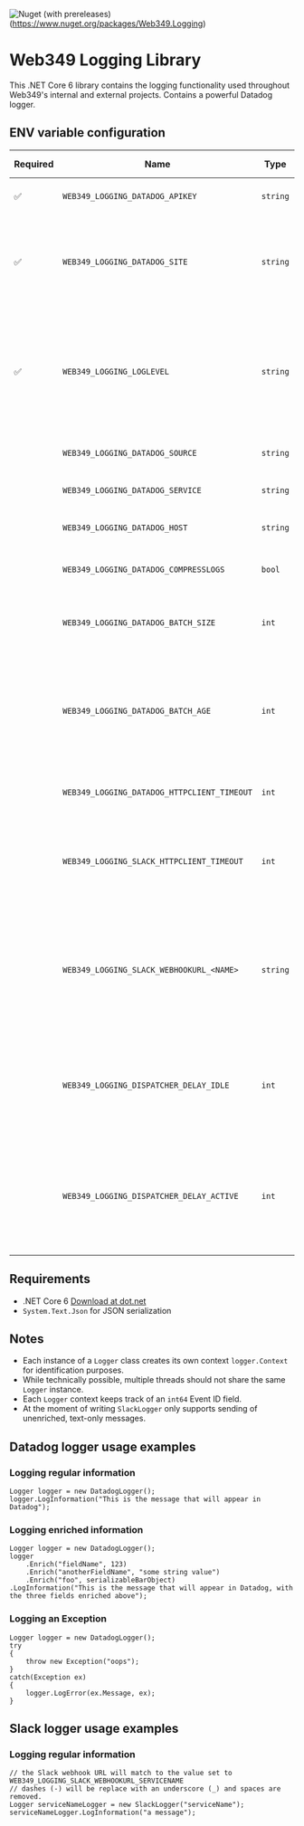 ![Nuget (with prereleases)](https://img.shields.io/nuget/vpre/Web349.Logging)(https://www.nuget.org/packages/Web349.Logging)

# Web349 Logging Library
This .NET Core 6 library contains the logging functionality used throughout Web349's internal and external projects. Contains a powerful Datadog logger.

## ENV variable configuration
| Required | Name | Type | Default value | Description |
| - | - | - | - | - |
| &#9989; | `WEB349_LOGGING_DATADOG_APIKEY` | `string` | | Your Datadog API key |
| &#9989; | `WEB349_LOGGING_DATADOG_SITE` | `string` | | The Datadog site to send logs to. Must be any of the following values: `US1`, `US3`, `US5`, `EU`, `AP1`, `US1_GOV` |
| &#9989; | `WEB349_LOGGING_LOGLEVEL` | `string` | | The log level. Must be any of the following values: `Silent`, `Fatal`, `Error`, `Warning`, `Information`, `Debug`, `Verbose` |
|  | `WEB349_LOGGING_DATADOG_SOURCE` | `string` | | Fills the Source field in Datadog |
| | `WEB349_LOGGING_DATADOG_SERVICE` | `string` | | Fills the Service field in Datadog |
| | `WEB349_LOGGING_DATADOG_HOST` | `string` | | Fills the Host field in Datadog |
| |  `WEB349_LOGGING_DATADOG_COMPRESSLOGS` | `bool` | `true` | Set to `true` to enable `gzip` compression |
| |  `WEB349_LOGGING_DATADOG_BATCH_SIZE` | `int` | `10` | The maximum size of a single log event batch. |
| |  `WEB349_LOGGING_DATADOG_BATCH_AGE` | `int` | `5` | The maximum age, in seconds, of a single log event batch that has not reached its maximum batch size |
| |  `WEB349_LOGGING_DATADOG_HTTPCLIENT_TIMEOUT` | `int` | `10` | Underlying `HttpClient` timeout in seconds |
| |  `WEB349_LOGGING_SLACK_HTTPCLIENT_TIMEOUT` | `int` | `10` | Underlying `HttpClient` timeout in seconds for calling the registered Webhook URL |
| |  `WEB349_LOGGING_SLACK_WEBHOOKURL_<NAME>` | `string` |  | A `SlackLogger` needs a name argument in its constructor that should match up with this ENV var |
| | `WEB349_LOGGING_DISPATCHER_DELAY_IDLE` | `int` | `1000` | The delay, in miliseconds, for the log batch dispatcher to wait in between polls while idling |
| | `WEB349_LOGGING_DISPATCHER_DELAY_ACTIVE` | `int` | `100` | The delay, in miliseconds, for the log batch dispatcher to wait in between polls while processing log events |

## Requirements
* .NET Core 6 [Download at dot.net](https://dotnet.microsoft.com/en-us/download/dotnet/6.0)
* `System.Text.Json` for JSON serialization

## Notes
* Each instance of a `Logger` class creates its own context `logger.Context` for identification purposes.
* While technically possible, multiple threads should not share the same `Logger` instance.
* Each `Logger` context keeps track of an `int64` Event ID field.
* At the moment of writing `SlackLogger` only supports sending of unenriched, text-only messages.

## Datadog logger usage examples

### Logging regular information
```
Logger logger = new DatadogLogger();
logger.LogInformation("This is the message that will appear in Datadog");
```

### Logging enriched information
```
Logger logger = new DatadogLogger();
logger
    .Enrich("fieldName", 123)
    .Enrich("anotherFieldName", "some string value")
    .Enrich("foo", serializableBarObject)
.LogInformation("This is the message that will appear in Datadog, with the three fields enriched above");
```

### Logging an Exception
```
Logger logger = new DatadogLogger();
try
{
	throw new Exception("oops");
}
catch(Exception ex)
{
	logger.LogError(ex.Message, ex);
}
```

## Slack logger usage examples

### Logging regular information
```
// the Slack webhook URL will match to the value set to WEB349_LOGGING_SLACK_WEBHOOKURL_SERVICENAME
// dashes (-) will be replace with an underscore (_) and spaces are removed.
Logger serviceNameLogger = new SlackLogger("serviceName");
serviceNameLogger.LogInformation("a message");
```


